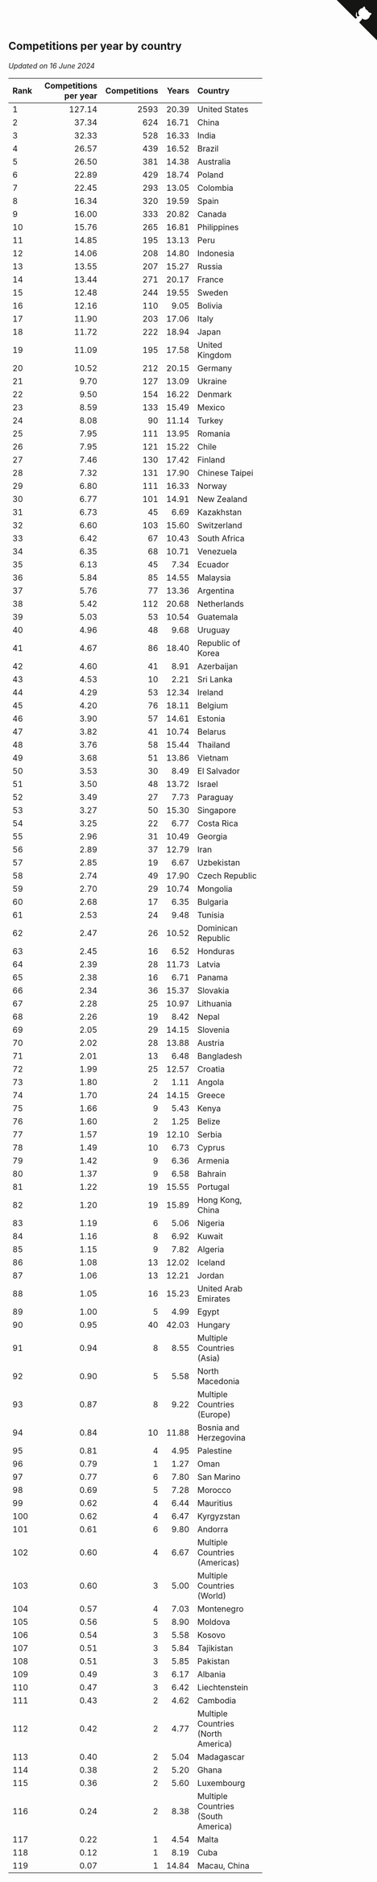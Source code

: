 ## Competitions per year by country

*Updated on 16 June 2024*

| Rank | Competitions per year | Competitions | Years | Country |
| :--- | ---: | ---: | ---: | :--- |
| 1 | 127.14 | 2593 | 20.39 | United States |
| 2 | 37.34 | 624 | 16.71 | China |
| 3 | 32.33 | 528 | 16.33 | India |
| 4 | 26.57 | 439 | 16.52 | Brazil |
| 5 | 26.50 | 381 | 14.38 | Australia |
| 6 | 22.89 | 429 | 18.74 | Poland |
| 7 | 22.45 | 293 | 13.05 | Colombia |
| 8 | 16.34 | 320 | 19.59 | Spain |
| 9 | 16.00 | 333 | 20.82 | Canada |
| 10 | 15.76 | 265 | 16.81 | Philippines |
| 11 | 14.85 | 195 | 13.13 | Peru |
| 12 | 14.06 | 208 | 14.80 | Indonesia |
| 13 | 13.55 | 207 | 15.27 | Russia |
| 14 | 13.44 | 271 | 20.17 | France |
| 15 | 12.48 | 244 | 19.55 | Sweden |
| 16 | 12.16 | 110 | 9.05 | Bolivia |
| 17 | 11.90 | 203 | 17.06 | Italy |
| 18 | 11.72 | 222 | 18.94 | Japan |
| 19 | 11.09 | 195 | 17.58 | United Kingdom |
| 20 | 10.52 | 212 | 20.15 | Germany |
| 21 | 9.70 | 127 | 13.09 | Ukraine |
| 22 | 9.50 | 154 | 16.22 | Denmark |
| 23 | 8.59 | 133 | 15.49 | Mexico |
| 24 | 8.08 | 90 | 11.14 | Turkey |
| 25 | 7.95 | 111 | 13.95 | Romania |
| 26 | 7.95 | 121 | 15.22 | Chile |
| 27 | 7.46 | 130 | 17.42 | Finland |
| 28 | 7.32 | 131 | 17.90 | Chinese Taipei |
| 29 | 6.80 | 111 | 16.33 | Norway |
| 30 | 6.77 | 101 | 14.91 | New Zealand |
| 31 | 6.73 | 45 | 6.69 | Kazakhstan |
| 32 | 6.60 | 103 | 15.60 | Switzerland |
| 33 | 6.42 | 67 | 10.43 | South Africa |
| 34 | 6.35 | 68 | 10.71 | Venezuela |
| 35 | 6.13 | 45 | 7.34 | Ecuador |
| 36 | 5.84 | 85 | 14.55 | Malaysia |
| 37 | 5.76 | 77 | 13.36 | Argentina |
| 38 | 5.42 | 112 | 20.68 | Netherlands |
| 39 | 5.03 | 53 | 10.54 | Guatemala |
| 40 | 4.96 | 48 | 9.68 | Uruguay |
| 41 | 4.67 | 86 | 18.40 | Republic of Korea |
| 42 | 4.60 | 41 | 8.91 | Azerbaijan |
| 43 | 4.53 | 10 | 2.21 | Sri Lanka |
| 44 | 4.29 | 53 | 12.34 | Ireland |
| 45 | 4.20 | 76 | 18.11 | Belgium |
| 46 | 3.90 | 57 | 14.61 | Estonia |
| 47 | 3.82 | 41 | 10.74 | Belarus |
| 48 | 3.76 | 58 | 15.44 | Thailand |
| 49 | 3.68 | 51 | 13.86 | Vietnam |
| 50 | 3.53 | 30 | 8.49 | El Salvador |
| 51 | 3.50 | 48 | 13.72 | Israel |
| 52 | 3.49 | 27 | 7.73 | Paraguay |
| 53 | 3.27 | 50 | 15.30 | Singapore |
| 54 | 3.25 | 22 | 6.77 | Costa Rica |
| 55 | 2.96 | 31 | 10.49 | Georgia |
| 56 | 2.89 | 37 | 12.79 | Iran |
| 57 | 2.85 | 19 | 6.67 | Uzbekistan |
| 58 | 2.74 | 49 | 17.90 | Czech Republic |
| 59 | 2.70 | 29 | 10.74 | Mongolia |
| 60 | 2.68 | 17 | 6.35 | Bulgaria |
| 61 | 2.53 | 24 | 9.48 | Tunisia |
| 62 | 2.47 | 26 | 10.52 | Dominican Republic |
| 63 | 2.45 | 16 | 6.52 | Honduras |
| 64 | 2.39 | 28 | 11.73 | Latvia |
| 65 | 2.38 | 16 | 6.71 | Panama |
| 66 | 2.34 | 36 | 15.37 | Slovakia |
| 67 | 2.28 | 25 | 10.97 | Lithuania |
| 68 | 2.26 | 19 | 8.42 | Nepal |
| 69 | 2.05 | 29 | 14.15 | Slovenia |
| 70 | 2.02 | 28 | 13.88 | Austria |
| 71 | 2.01 | 13 | 6.48 | Bangladesh |
| 72 | 1.99 | 25 | 12.57 | Croatia |
| 73 | 1.80 | 2 | 1.11 | Angola |
| 74 | 1.70 | 24 | 14.15 | Greece |
| 75 | 1.66 | 9 | 5.43 | Kenya |
| 76 | 1.60 | 2 | 1.25 | Belize |
| 77 | 1.57 | 19 | 12.10 | Serbia |
| 78 | 1.49 | 10 | 6.73 | Cyprus |
| 79 | 1.42 | 9 | 6.36 | Armenia |
| 80 | 1.37 | 9 | 6.58 | Bahrain |
| 81 | 1.22 | 19 | 15.55 | Portugal |
| 82 | 1.20 | 19 | 15.89 | Hong Kong, China |
| 83 | 1.19 | 6 | 5.06 | Nigeria |
| 84 | 1.16 | 8 | 6.92 | Kuwait |
| 85 | 1.15 | 9 | 7.82 | Algeria |
| 86 | 1.08 | 13 | 12.02 | Iceland |
| 87 | 1.06 | 13 | 12.21 | Jordan |
| 88 | 1.05 | 16 | 15.23 | United Arab Emirates |
| 89 | 1.00 | 5 | 4.99 | Egypt |
| 90 | 0.95 | 40 | 42.03 | Hungary |
| 91 | 0.94 | 8 | 8.55 | Multiple Countries (Asia) |
| 92 | 0.90 | 5 | 5.58 | North Macedonia |
| 93 | 0.87 | 8 | 9.22 | Multiple Countries (Europe) |
| 94 | 0.84 | 10 | 11.88 | Bosnia and Herzegovina |
| 95 | 0.81 | 4 | 4.95 | Palestine |
| 96 | 0.79 | 1 | 1.27 | Oman |
| 97 | 0.77 | 6 | 7.80 | San Marino |
| 98 | 0.69 | 5 | 7.28 | Morocco |
| 99 | 0.62 | 4 | 6.44 | Mauritius |
| 100 | 0.62 | 4 | 6.47 | Kyrgyzstan |
| 101 | 0.61 | 6 | 9.80 | Andorra |
| 102 | 0.60 | 4 | 6.67 | Multiple Countries (Americas) |
| 103 | 0.60 | 3 | 5.00 | Multiple Countries (World) |
| 104 | 0.57 | 4 | 7.03 | Montenegro |
| 105 | 0.56 | 5 | 8.90 | Moldova |
| 106 | 0.54 | 3 | 5.58 | Kosovo |
| 107 | 0.51 | 3 | 5.84 | Tajikistan |
| 108 | 0.51 | 3 | 5.85 | Pakistan |
| 109 | 0.49 | 3 | 6.17 | Albania |
| 110 | 0.47 | 3 | 6.42 | Liechtenstein |
| 111 | 0.43 | 2 | 4.62 | Cambodia |
| 112 | 0.42 | 2 | 4.77 | Multiple Countries (North America) |
| 113 | 0.40 | 2 | 5.04 | Madagascar |
| 114 | 0.38 | 2 | 5.20 | Ghana |
| 115 | 0.36 | 2 | 5.60 | Luxembourg |
| 116 | 0.24 | 2 | 8.38 | Multiple Countries (South America) |
| 117 | 0.22 | 1 | 4.54 | Malta |
| 118 | 0.12 | 1 | 8.19 | Cuba |
| 119 | 0.07 | 1 | 14.84 | Macau, China |


<a href="https://github.com/JustinTimeCuber/wca_statistics" class="github-corner" aria-label="View source on Github"><svg width="80" height="80" viewBox="0 0 250 250" style="fill:#151513; color:#fff; position: absolute; top: 0; border: 0; right: 0;" aria-hidden="true"><path d="M0,0 L115,115 L130,115 L142,142 L250,250 L250,0 Z"></path><path d="M128.3,109.0 C113.8,99.7 119.0,89.6 119.0,89.6 C122.0,82.7 120.5,78.6 120.5,78.6 C119.2,72.0 123.4,76.3 123.4,76.3 C127.3,80.9 125.5,87.3 125.5,87.3 C122.9,97.6 130.6,101.9 134.4,103.2" fill="currentColor" style="transform-origin: 130px 106px;" class="octo-arm"></path><path d="M115.0,115.0 C114.9,115.1 118.7,116.5 119.8,115.4 L133.7,101.6 C136.9,99.2 139.9,98.4 142.2,98.6 C133.8,88.0 127.5,74.4 143.8,58.0 C148.5,53.4 154.0,51.2 159.7,51.0 C160.3,49.4 163.2,43.6 171.4,40.1 C171.4,40.1 176.1,42.5 178.8,56.2 C183.1,58.6 187.2,61.8 190.9,65.4 C194.5,69.0 197.7,73.2 200.1,77.6 C213.8,80.2 216.3,84.9 216.3,84.9 C212.7,93.1 206.9,96.0 205.4,96.6 C205.1,102.4 203.0,107.8 198.3,112.5 C181.9,128.9 168.3,122.5 157.7,114.1 C157.9,116.9 156.7,120.9 152.7,124.9 L141.0,136.5 C139.8,137.7 141.6,141.9 141.8,141.8 Z" fill="currentColor" class="octo-body"></path></svg></a><style>.github-corner:hover .octo-arm{animation:octocat-wave 560ms ease-in-out}@keyframes octocat-wave{0%,100%{transform:rotate(0)}20%,60%{transform:rotate(-25deg)}40%,80%{transform:rotate(10deg)}}@media (max-width:500px){.github-corner:hover .octo-arm{animation:none}.github-corner .octo-arm{animation:octocat-wave 560ms ease-in-out}}</style>
